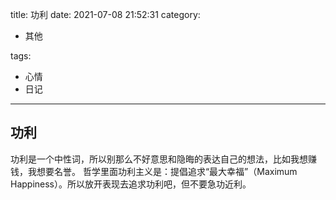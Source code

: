 title: 功利
date: 2021-07-08 21:52:31
category:

- 其他

tags:

- 心情
- 日记

------

## 功利
功利是一个中性词，所以别那么不好意思和隐晦的表达自己的想法，比如我想赚钱，我想要名誉。 哲学里面功利主义是：提倡追求“最大幸福”（Maximum Happiness）。所以放开表现去追求功利吧，但不要急功近利。
